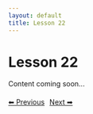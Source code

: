 ```yaml
---
layout: default
title: Lesson 22
---
```


# Lesson 22

Content coming soon...

<div style="margin-top: 20px;">
<a href="/docs/Advanced/Lessons/lesson_21.md" style="margin-right: 10px;">⬅ Previous</a><a href="/docs/Advanced/Lessons/lesson_23.md">Next ➡</a>
</div>
